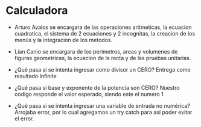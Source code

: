 # Calculadora
- Arturo Avalos se encargara de las operaciones aritmeticas, la ecuacion cuadratica, el sistema de 2 ecuaciones y 2 incognitas, la creacion de los menús y la integracion de los metodos.
- Lian Canio se encargara de los perimetros, areas y volumenes de figuras geometricas, la ecuacion de la recta y de las pruebas unitarias.

- ¿Qué pasa si se intenta ingresar como divisor un CERO?
Entrega como resultado Infinite
- ¿Qué pasa si base y exponente de la potencia son CERO?
Nuestro codigo responde el valor esperado, siendo este el numero 1
- ¿Qué pasa si se intenta ingresar una variable de entrada no numérica?
Arrojaba error, por lo cual agregamos un try catch para asi poder evitar el error.
